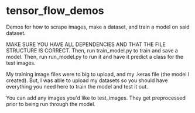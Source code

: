 # tensor_flow_demos
Demos for how to scrape images, make a dataset, and train a model on said dataset.

MAKE SURE YOU HAVE ALL DEPENDENCIES AND THAT THE FILE STRUCTURE IS CORRECT.
Then, run train_model.py to train and save a model. Then, run run_model.py to run it and have it predict a class for the test images. 

My training image files were to big to upload, and my .keras file (the model I created). But, I was able to upload my datasets so you should have everything you need here to train the model and test it out.

You can add any images you'd like to test_images. They get preprocessed prior to being run through the model.
